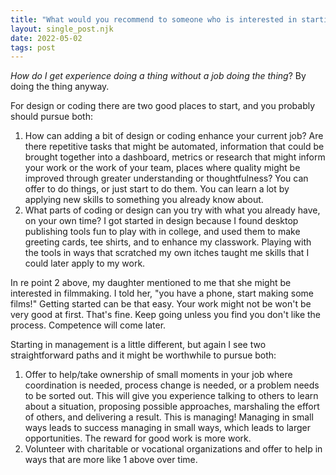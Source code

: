 ```yaml
---
title: "What would you recommend to someone who is interested in starting with coding/designing/managing, but doesn't know exactly where to start?"
layout: single_post.njk
date: 2022-05-02
tags: post
---
```


_How do I get experience doing a thing without a job doing the thing_? By doing the thing anyway.

For design or coding there are two good places to start, and you probably should pursue both:

1. How can adding a bit of design or coding enhance your current job? Are there repetitive tasks that might be automated, information that could be brought together into a dashboard, metrics or research that might inform your work or the work of your team, places where quality might be improved through greater understanding or thoughtfulness? You can offer to do things, or just start to do them. You can learn a lot by applying new skills to something you already know about.
2. What parts of coding or design can you try with what you already have, on your own time? I got started in design because I found desktop publishing tools fun to play with in college, and used them to make greeting cards, tee shirts, and to enhance my classwork. Playing with the tools in ways that scratched my own itches taught me skills that I could later apply to my work.

In re point 2 above, my daughter mentioned to me that she might be interested in filmmaking. I told her, "you have a phone, start making some films!" Getting started can be that easy. Your work might not be won't be very good at first. That's fine. Keep going unless you find you don't like the process. Competence will come later.

Starting in management is a little different, but again I see two straightforward paths and it might be worthwhile to pursue both:

1. Offer to help/take ownership of small moments in your job where coordination is needed, process change is needed, or a problem needs to be sorted out. This will give you experience talking to others to learn about a situation, proposing possible approaches, marshaling the effort of others, and delivering a result. This is managing! Managing in small ways leads to success managing in small ways, which leads to larger opportunities. The reward for good work is more work.
2. Volunteer with charitable or vocational organizations and offer to help in ways that are more like 1 above over time.
